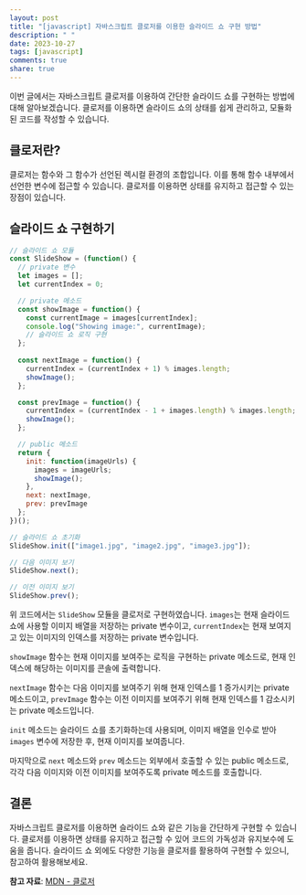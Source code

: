 ```yaml
---
layout: post
title: "[javascript] 자바스크립트 클로저를 이용한 슬라이드 쇼 구현 방법"
description: " "
date: 2023-10-27
tags: [javascript]
comments: true
share: true
---
```


이번 글에서는 자바스크립트 클로저를 이용하여 간단한 슬라이드 쇼를 구현하는 방법에 대해 알아보겠습니다. 클로저를 이용하면 슬라이드 쇼의 상태를 쉽게 관리하고, 모듈화된 코드를 작성할 수 있습니다.

## 클로저란?
클로저는 함수와 그 함수가 선언된 렉시컬 환경의 조합입니다. 이를 통해 함수 내부에서 선언한 변수에 접근할 수 있습니다. 클로저를 이용하면 상태를 유지하고 접근할 수 있는 장점이 있습니다.

## 슬라이드 쇼 구현하기

```javascript
// 슬라이드 쇼 모듈
const SlideShow = (function() {
  // private 변수
  let images = [];
  let currentIndex = 0;

  // private 메소드
  const showImage = function() {
    const currentImage = images[currentIndex];
    console.log("Showing image:", currentImage);
    // 슬라이드 쇼 로직 구현
  };
  
  const nextImage = function() {
    currentIndex = (currentIndex + 1) % images.length;
    showImage();
  };

  const prevImage = function() {
    currentIndex = (currentIndex - 1 + images.length) % images.length;
    showImage();
  };

  // public 메소드
  return {
    init: function(imageUrls) {
      images = imageUrls;
      showImage();
    },
    next: nextImage,
    prev: prevImage
  };
})();

// 슬라이드 쇼 초기화
SlideShow.init(["image1.jpg", "image2.jpg", "image3.jpg"]);

// 다음 이미지 보기
SlideShow.next();

// 이전 이미지 보기
SlideShow.prev();
```

위 코드에서는 `SlideShow` 모듈을 클로저로 구현하였습니다. `images`는 현재 슬라이드 쇼에 사용할 이미지 배열을 저장하는 private 변수이고, `currentIndex`는 현재 보여지고 있는 이미지의 인덱스를 저장하는 private 변수입니다.

`showImage` 함수는 현재 이미지를 보여주는 로직을 구현하는 private 메소드로, 현재 인덱스에 해당하는 이미지를 콘솔에 출력합니다.

`nextImage` 함수는 다음 이미지를 보여주기 위해 현재 인덱스를 1 증가시키는 private 메소드이고, `prevImage` 함수는 이전 이미지를 보여주기 위해 현재 인덱스를 1 감소시키는 private 메소드입니다.

`init` 메소드는 슬라이드 쇼를 초기화하는데 사용되며, 이미지 배열을 인수로 받아 `images` 변수에 저장한 후, 현재 이미지를 보여줍니다.

마지막으로 `next` 메소드와 `prev` 메소드는 외부에서 호출할 수 있는 public 메소드로, 각각 다음 이미지와 이전 이미지를 보여주도록 private 메소드를 호출합니다.

## 결론
자바스크립트 클로저를 이용하면 슬라이드 쇼와 같은 기능을 간단하게 구현할 수 있습니다. 클로저를 이용하면 상태를 유지하고 접근할 수 있어 코드의 가독성과 유지보수에 도움을 줍니다. 슬라이드 쇼 외에도 다양한 기능을 클로저를 활용하여 구현할 수 있으니, 참고하여 활용해보세요.

**참고 자료**: [MDN - 클로저](https://developer.mozilla.org/ko/docs/Web/JavaScript/Closures)
